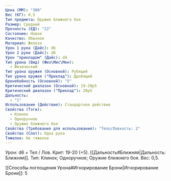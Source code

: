 ```yaml
---
Цена (ММ): "300"
Вес (КГ): 0,5
Тип предмета: Оружие ближнего боя
Размер: Средний
Прочность (ЕД): "22"
Состояние: Новое
Качество: Обычное
Материал: Железо
Урон 1 рука (Дайс): d6
Урон 2 руки (Дайс): d8
Урон "прикладом" (Дайс): d4
Тип урона (Вид) (Физ\Мис\Мен):
  - Физический
Тип урона оружия (Основной): Рубящий
Тип урона оружия ("Приклад"): Дробящий
Бронебойность (Основной): "5"
Критический диапазон (Основной): 19-20p5
Критический диапазон ("Приклад"): 20р5
Дальность:
  - "1"
Использование (Действие): Стандартное действие
Свойства (Тэги):
  - Клинок
  - Одноручное
  - Оружие ближнего боя
Свойства (Требования для использования): "Тело/Ловкость: 2"
Свойство (Слот): Одна рука
Тяжелое: Не тяжелое
---
```

Урон: d6 + Тел / Лов. Крит: 19-20 (+5). [[Дальность#Ближняя|Дальность: Ближняя]]. Тип: Клинок; Одноручное; Оружие ближнего боя. Вес: 0,5.

[[Способы поглощения Урона#Игнорирование Брони|Игнорирование Брони]]: 5